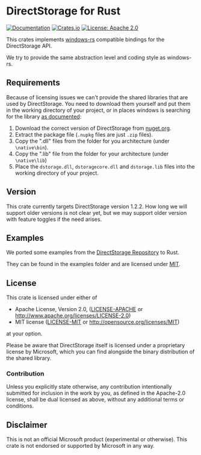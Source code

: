 # DirectStorage for Rust

[![Documentation](https://docs.rs/direct-storage/badge.svg)](https://docs.rs/direct-storage/)
[![Crates.io](https://img.shields.io/crates/v/direct-storage.svg)](https://crates.io/crates/direct-storage)
[![License: Apache 2.0](https://img.shields.io/badge/License-Apache%202.0-blue.svg)](LICENSE-APACHE)

This crates implements [windows-rs](https://github.com/microsoft/windows-rs)
compatible bindings for the DirectStorage API.

We try to provide the same abstraction level and coding style as windows-rs.

## Requirements

Because of licensing issues we can't provide the shared libraries that are
used by DirectStorage. You need to download them yourself and put them
in the working directory of your project, or in places windows is
searching for the library [as documented](https://learn.microsoft.com/en-us/windows/win32/api/libloaderapi/nf-libloaderapi-loadlibraryw#remarks):

 1. Download the correct version of DirectStorage from [nuget.org](https://devblogs.microsoft.com/directx/directstorage-api-downloads/).
 2. Extract the package file (`.nupkg` files are just `.zip` files).
 3. Copy the ".dll" files from the folder for you architecture
    (under `\native\bin`).
 4. Copy the ".lib" file from the folder for your architecture
    (under `\native\lib`)
 5. Place the `dstorage.dll`, `dstoragecore.dll` and `dstorage.lib` files
    into the working directory of your project.

## Version

This crate currently targets DirectStorage version 1.2.2. How long we will
support older versions is not clear yet, but we may support older version
with feature toggles if the need arises.

## Examples

We ported some examples from the [DirectStorage Repository](https://github.com/microsoft/DirectStorage)
to Rust.

They can be found in the examples folder and are licensed under [MIT](examples/LICENSE.MIT).

## License

This crate is licensed under either of

* Apache License, Version 2.0, ([LICENSE-APACHE](LICENSE.APACHE) or http://www.apache.org/licenses/LICENSE-2.0)
* MIT license ([LICENSE-MIT](LICENSE.MIT) or http://opensource.org/licenses/MIT)

at your option.

Please be aware that DirectStorage itself is licensed under a proprietary
license by Microsoft, which you can find alongside the binary distribution
of the shared library.

### Contribution

Unless you explicitly state otherwise, any contribution intentionally submitted
for inclusion in the work by you, as defined in the Apache-2.0 license, shall
be dual licensed as above, without any additional terms or conditions.

## Disclaimer

This is not an official Microsoft product (experimental or otherwise).
This crate is not endorsed or supported by Microsoft in any way.
